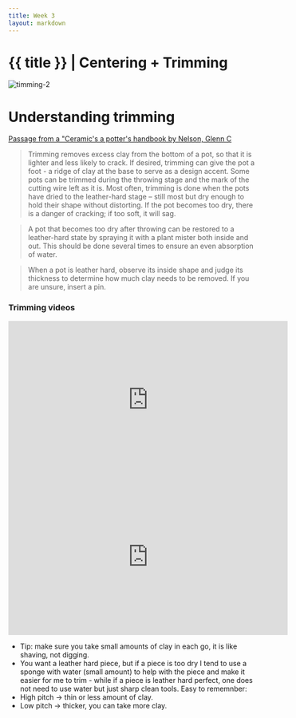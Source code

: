 ```yaml
---
title: Week 3
layout: markdown
---
```


<h1 class = "mt-20 font-light">{{ title }} | Centering + Trimming </h1>

<!-- This page is authored in markdown at `src/{{ title|lower|replace(" ", "-") }}.md` -->

<div class="grid md:grid-cols-2 gap-4">
      <div class="grid gap-4"><img src="https://images.unsplash.com/photo-1595446472901-b0988e150f9c?ixlib=rb-1.2.1&ixid=MnwxMjA3fDB8MHxwaG90by1wYWdlfHx8fGVufDB8fHx8&auto=format&fit=crop&w=774&q=80"  class="w-screen h-fit"   alt="timming-2 ">
      </div>
  <!-- ... -->
  <div class="md:m-10">

   # Understanding trimming

  <a href="https://archive.org/details/japanesepotteryh0000simp" class="hover:bg-orange-300 hover:underline cursor-pointer" target="_blank">
  Passage from a "Ceramic's a potter's handbook by Nelson, Glenn C</a>

  >Trimming removes excess clay from the bottom of a pot, so that it is lighter and less likely to crack. If desired, trimming can give the pot a foot - a ridge of clay at the base to serve as a design accent. Some pots can be trimmed during the throwing stage and the mark of the cutting wire left as it is. Most often, trimming is done when the pots have dried to the leather-hard stage – still most but dry enough to hold their shape without distorting. If the pot becomes too dry, there is a danger of cracking; if too soft, it will sag. 

  >A pot that becomes too dry after throwing can be restored to a leather-hard state by spraying it with a plant mister both inside and out. This should be done several times to ensure an even absorption of water. 

  >When a pot is leather hard, observe its inside shape and judge its thickness to determine how much clay needs to be removed. If you are unsure, insert a pin.
  </div>
</div>


### Trimming videos

<div class="grid md:grid-cols-2 gap-4">
  <div class="aspect-w-16 aspect-h-9 ">
      <iframe width="560" height="315" src="https://www.youtube.com/embed/CyuaB8calOI" title="YouTube video player" frameborder="0" allow="accelerometer; autoplay; clipboard-write; encrypted-media; gyroscope; picture-in-picture" allowfullscreen></iframe>
  </div> 
  <div class="aspect-w-16 aspect-h-9 ">
    <iframe width="560" height="315" src="https://www.youtube.com/embed/7MMtaMArAWo" title="YouTube video player" frameborder="0" allow="accelerometer; autoplay; clipboard-write; encrypted-media; gyroscope; picture-in-picture" allowfullscreen></iframe>
  </div> 
 </div> 

- Tip: make sure you take small amounts of clay in each go, it is like shaving, not digging.
- You want a leather hard piece, but if a piece is too dry I tend to use a sponge with water (small amount) to help with the piece and make it easier for me to trim - while if a piece is leather hard perfect, one does not need to use water but just sharp clean tools. 
Easy to rememnber:
- High pitch →  thin or less amount of clay.
- Low pitch →  thicker, you can take more clay.